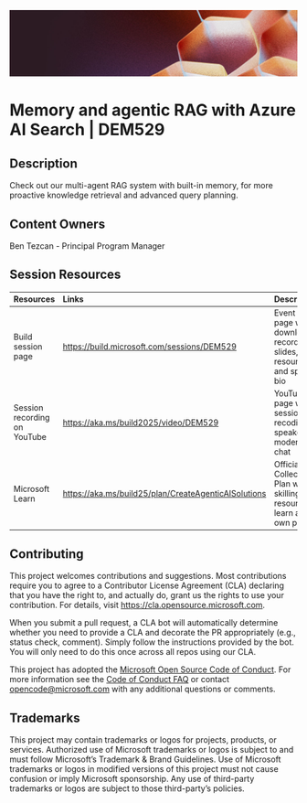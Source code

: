<p align="center">
<img src="img/banner.jpg" alt="decorative banner" width="1200"/>
</p>

# Memory and agentic RAG with Azure AI Search | DEM529

## Description

Check out our multi-agent RAG system with built-in memory, for more proactive knowledge retrieval and advanced query planning.

## Content Owners

Ben Tezcan - Principal Program Manager

## Session Resources 

| Resources          | Links                             | Description        |
|:-------------------|:----------------------------------|:-------------------|
| Build session page | https://build.microsoft.com/sessions/DEM529 | Event session page with downloadable recording, slides, resources, and speaker bio |
| Session recording on YouTube | https://aka.ms/build2025/video/DEM529 | YouTube page with session recoding and speaker-moderated chat |
|Microsoft Learn|https://aka.ms/build25/plan/CreateAgenticAISolutions|Official Collection or Plan with skilling resources to learn at your own pace|


## Contributing

This project welcomes contributions and suggestions.  Most contributions require you to agree to a
Contributor License Agreement (CLA) declaring that you have the right to, and actually do, grant us
the rights to use your contribution. For details, visit https://cla.opensource.microsoft.com.

When you submit a pull request, a CLA bot will automatically determine whether you need to provide
a CLA and decorate the PR appropriately (e.g., status check, comment). Simply follow the instructions
provided by the bot. You will only need to do this once across all repos using our CLA.

This project has adopted the [Microsoft Open Source Code of Conduct](https://opensource.microsoft.com/codeofconduct/).
For more information see the [Code of Conduct FAQ](https://opensource.microsoft.com/codeofconduct/faq/) or
contact [opencode@microsoft.com](mailto:opencode@microsoft.com) with any additional questions or comments.

## Trademarks 
This project may contain trademarks or logos for projects, products, or services. Authorized use of Microsoft trademarks or logos is subject to and must follow Microsoft’s Trademark & Brand Guidelines. Use of Microsoft trademarks or logos in modified versions of this project must not cause confusion or imply Microsoft sponsorship. Any use of third-party trademarks or logos are subject to those third-party’s policies.

